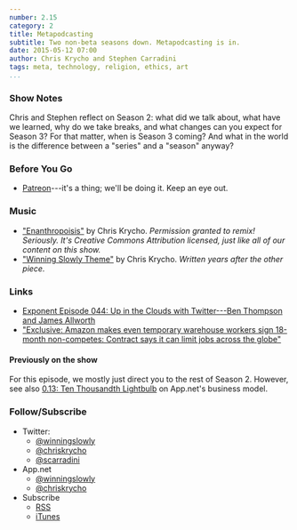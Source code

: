 ```yaml
---
number: 2.15
category: 2
title: Metapodcasting
subtitle: Two non-beta seasons down. Metapodcasting is in.
date: 2015-05-12 07:00
author: Chris Krycho and Stephen Carradini
tags: meta, technology, religion, ethics, art
...
```


### Show Notes

Chris and Stephen reflect on Season 2: what did we talk about, what have we
learned, why do we take breaks, and what changes can you expect for Season 3?
For that matter, when is Season 3 coming? And what in the world is the
difference between a "series" and a "season" anyway?

### Before You Go

  - [Patreon](//www.patreon.com)---it's a thing; we'll be doing it. Keep
    an eye out.

### Music

  - ["Enanthropoisis"](//soundcloud.com/chriskrycho/enanthropoisis)
    by Chris Krycho. *Permission granted to remix! Seriously. It's Creative
    Commons Attribution licensed, just like all of our content on this show.*
  - ["Winning Slowly Theme"](//soundcloud.com/chriskrycho/winning-slowly)
    by Chris Krycho. *Written years after the other piece.*

### Links

  - [Exponent Episode 044: Up in the Clouds with Twitter---Ben Thompson and 
    James Allworth][exponent]
  - ["Exclusive: Amazon makes even temporary warehouse workers sign 18-month 
    non-competes: Contract says it can limit jobs across the globe"][amazon]

[exponent]: //exponent.fm/episode-044-up-in-the-clouds-with-twitter/
[amazon]: //www.theverge.com/2015/3/26/8280309/amazon-warehouse-jobs-exclusive-noncompete-contracts

#### Previously on the show

For this episode, we mostly just direct you to the rest of Season 2. However,
see also [0.13: Ten Thousandth Lightbulb][0.13] on App.net's business model.

[0.13]: //www.winningslowly.org/0.13/

### Follow/Subscribe

  - Twitter:
      + [@winningslowly](//www.twitter.com/winningslowly)
      + [@chriskrycho](//www.twitter.com/chriskrycho)
      + [@scarradini](//www.twitter.com/scarradini)
  - App.net
      + [@winningslowly](//alpha.app.net/winningslowly)
      + [@chriskrycho](//alpha.app.net/chriskrycho)
  - Subscribe
      + [RSS](//www.winningslowly.org/feed.xml)
      + [iTunes](//itunes.apple.com/us/podcast/winning-slowly/id807603957?mt=2)
